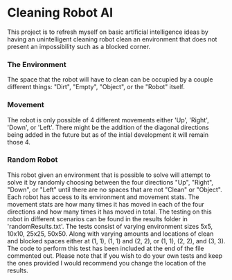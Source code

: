 # Cleaning Robot AI

This project is to refresh myself on basic artificial intelligence ideas by having an unintelligent cleaning robot clean an environment that does not present an impossibility such as a blocked corner.

### The Environment
The space that the robot will have to clean can be occupied by a couple  different things: "Dirt", "Empty", "Object", or the "Robot" itself.

### Movement
The robot is only possible of 4 different movements either 'Up', 'Right', 'Down', or 'Left'. There might be the addition of the diagonal directions being added in the future but as of the intial development it will remain those 4.

### Random Robot
This robot given an environment that is possible to solve will attempt to solve it by randomly choosing between the four directions "Up", "Right", "Down", or "Left" until there are no spaces that are not "Clean" or "Object". Each robot has access to its environment and movement stats. The movement stats are how many times it has moved in each of the four directions and how many times it has moved in total. The testing on this robot in different scenarios can be found in the results folder in 'randomResults.txt'. The tests consist of varying environment sizes 5x5, 10x10, 25x25, 50x50. Along with varying amounts and locations of clean and blocked spaces either at (1, 1), (1, 1) and (2, 2), or (1, 1), (2, 2), and (3, 3). The code to perform this test has been included at the end of the file commented out. Please note that if you wish to do your own tests and keep the ones provided I would recommend you change the location of the results.